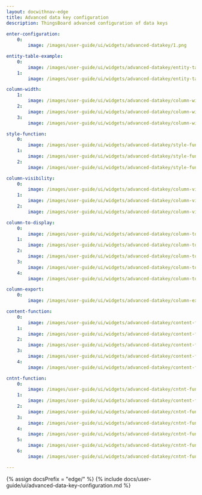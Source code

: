 ```yaml
---
layout: docwithnav-edge
title: Advanced data key configuration
description: ThingsBoard advanced configuration of data keys
  
enter-configuration:
    0:
        image: /images/user-guide/ui/widgets/advanced-datakey/1.png

entity-table-example:
    0:
        image: /images/user-guide/ui/widgets/advanced-datakey/entity-table-example.png
    1:
        image: /images/user-guide/ui/widgets/advanced-datakey/entity-table-example-1.png

column-width:
    1:
        image: /images/user-guide/ui/widgets/advanced-datakey/column-width.png
    2:
        image: /images/user-guide/ui/widgets/advanced-datakey/column-width-1.png
    3:
        image: /images/user-guide/ui/widgets/advanced-datakey/column-width-2.png

style-function:
    0:
        image: /images/user-guide/ui/widgets/advanced-datakey/style-function.png
    1:
        image: /images/user-guide/ui/widgets/advanced-datakey/style-function-1.png
    2:
        image: /images/user-guide/ui/widgets/advanced-datakey/style-function-2.png

column-visibility:
    0:
        image: /images/user-guide/ui/widgets/advanced-datakey/column-visibility.png
    1:
        image: /images/user-guide/ui/widgets/advanced-datakey/column-visibility-1.png
    2:
        image: /images/user-guide/ui/widgets/advanced-datakey/column-visibility-2.png

column-to-display:
    0:
        image: /images/user-guide/ui/widgets/advanced-datakey/column-to-display.png
    1:
        image: /images/user-guide/ui/widgets/advanced-datakey/column-to-display-1.png
    2:
        image: /images/user-guide/ui/widgets/advanced-datakey/column-to-display-2.png
    3:
        image: /images/user-guide/ui/widgets/advanced-datakey/column-to-display-3.png
    4:
        image: /images/user-guide/ui/widgets/advanced-datakey/column-to-display-4.png

column-export:
    0:
        image: /images/user-guide/ui/widgets/advanced-datakey/column-export.png

content-function:
    0:
        image: /images/user-guide/ui/widgets/advanced-datakey/content-function.png
    1:
        image: /images/user-guide/ui/widgets/advanced-datakey/content-function-1.png
    2:
        image: /images/user-guide/ui/widgets/advanced-datakey/content-function-2.png
    3:
        image: /images/user-guide/ui/widgets/advanced-datakey/content-function-3.png
    4:
        image: /images/user-guide/ui/widgets/advanced-datakey/content-function-4.png

cntnt-function:
    0:
        image: /images/user-guide/ui/widgets/advanced-datakey/cntnt-function.png
    1:
        image: /images/user-guide/ui/widgets/advanced-datakey/content-function-1.png
    2:
        image: /images/user-guide/ui/widgets/advanced-datakey/cntnt-function-0.png
    3:
        image: /images/user-guide/ui/widgets/advanced-datakey/cntnt-function-1.png
    4:
        image: /images/user-guide/ui/widgets/advanced-datakey/cntnt-function-2.png
    5:
        image: /images/user-guide/ui/widgets/advanced-datakey/cntnt-function-3.png
    6:
        image: /images/user-guide/ui/widgets/advanced-datakey/cntnt-function-4.png

---
```


{% assign docsPrefix = "edge/" %}
{% include docs/user-guide/ui/advanced-data-key-configuration.md %}